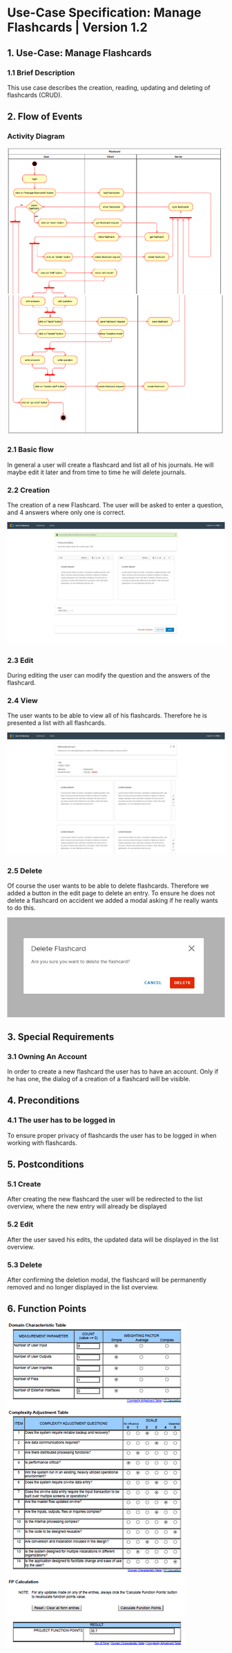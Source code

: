 # Use-Case Specification: Manage Flashcards | Version 1.2
## 1. Use-Case: Manage Flashcards
### 1.1 Brief Description
This use case describes the creation, reading, updating and deleting of flashcards (CRUD).

## 2. Flow of Events
### Activity Diagram
![activity diagram part1](img/AC_part1.PNG)
![activity diagram part2](img/AC_part2.png)

### 2.1 Basic flow
In general a user will create a flashcard and list all of his journals. He will maybe edit it later and from time to time he will delete journals.

### 2.2 Creation
The creation of a new Flashcard. The user will be asked to enter a question, and 4 answers where only one is correct.

![create flashcard](img/Flashcard_editor.jpg)

### 2.3 Edit
During editing the user can modify the question and the answers of the flashcard.

### 2.4 View
The user wants to be able to view all of his flashcards. Therefore he is presented a list with all flashcards.

![list flashcard](img/Flashcard_list.jpg)

### 2.5 Delete
Of course the user wants to be able to delete flashcards. Therefore we added a button in the edit page to delete an entry. To ensure he does not delete a flashcard on accident we added a modal asking if he really wants to do this.

![delete flashcard](img/Delete_Flashcard.jpg)

## 3. Special Requirements
### 3.1 Owning An Account
In order to create a new flashcard the user has to have an account. Only if he has one, the dialog of a creation of a flashcard will be visible.

## 4. Preconditions
### 4.1 The user has to be logged in
To ensure proper privacy of flashcards the user has to be logged in when working with flashcards.

## 5. Postconditions
### 5.1 Create
After creating the new flashcard the user will be redirected to the list overview, where the new entry will already be displayed

### 5.2 Edit
After the user saved his edits, the updated data will be displayed in the list overview.

### 5.3 Delete
After confirming the deletion modal, the flashcard will be permanently removed and no longer displayed in the list overview.

## 6. Function Points

![add](img/FP_ManageFlashcards.PNG)
